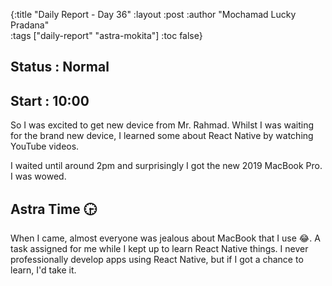 {:title "Daily Report - Day 36"
 :layout :post
 :author "Mochamad Lucky Pradana"   
 :tags  ["daily-report" "astra-mokita"]
 :toc false}

## **Status : Normal** 

## **Start : 10:00**
So I was excited to get new device from Mr. Rahmad.
Whilst I was waiting for the brand new device, I learned some about React Native by watching YouTube videos.

I waited until around 2pm and surprisingly I got the new 2019 MacBook Pro. I was wowed.     

## **Astra Time 🕞**
When I came, almost everyone was jealous about MacBook that I use 😂. A task assigned for me while I kept up to learn React Native things.
I never professionally develop apps using React Native, but if I got a chance to learn, I'd take it. 
